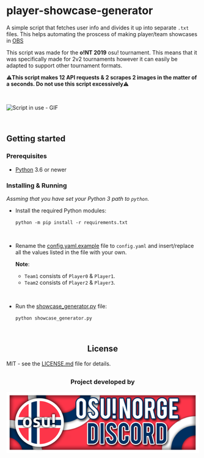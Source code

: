 <h1>player-showcase-generator</h1>

A simple script that fetches user info and divides it up into separate `.txt` files. This helps automating the proscess of making player/team showcases in [OBS](https://github.com/obsproject/obs-studio)


This script was made for the **o!NT 2019** osu! tournament. This means that it was specifically made for 2v2 tournaments however it can easily be adapted to support other tournament formats.

⚠️**This script makes 12 API requests & 2 scrapes 2 images in the matter of a seconds. Do not use this script excessively**⚠️

<br>

![Script in use - GIF](https://i.imgur.com/sHzTKJp.gif)

<br>

<h2>Getting started</h2>

<h3>Prerequisites</h2>

* [Python](https://github.com/python/cpython) 3.6 or newer

<h3>Installing & Running</h3>

*Assming that you have set your Python 3 path to `python`.*

* Install the required Python modules:
  ```
  python -m pip install -r requirements.txt
  ```

<br>

* Rename the [config.yaml.example](config.yaml.example) file to `config.yaml` and insert/replace all the values listed in the file with your own.
    
    **Note**:
    * `Team1` consists of `Player0` & `Player1`. 
    * `Team2` consists of `Player2` & `Player3`.

<br>

* Run the [showcase_generator.py](showcase_generator.py) file:
  ```
  python showcase_generator.py
  ```

<br>

<h2 align="center">License</h2>

MIT - see the [LICENSE.md](LICENSE.md) file for details.

##
<div align="center">
  <h3>Project developed by</h3>
  <a href="https://discord.gg/Y7zyjGU"><img src="https://raw.githubusercontent.com/osu-Norge/assets/master/banner.png"></a>
</div>
